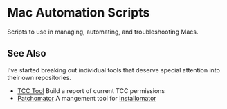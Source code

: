 # Mac Automation Scripts
Scripts to use in managing, automating, and troubleshooting Macs.

## See Also
I've started breaking out individual tools that deserve special attention into their own repositories. 
 - [TCC Tool](https://github.com/Mac-Nerd/tcctool) Build a report of current TCC permissions
 - [Patchomator](https://github.com/Mac-Nerd/patchomator) A mangement tool for [Installomator](https://github.com/Installomator/Installomator)

